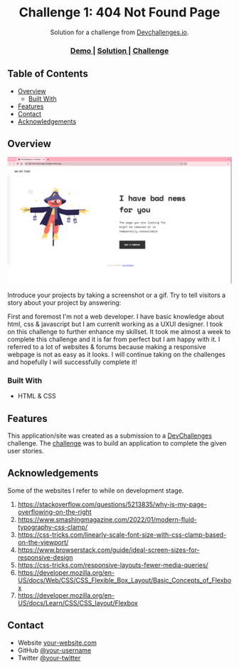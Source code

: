 <!-- Please update value in the {}  -->

<h1 align="center">Challenge 1: 404 Not Found Page</h1>

<div align="center">
   Solution for a challenge from  <a href="http://devchallenges.io" target="_blank">Devchallenges.io</a>.
</div>

<div align="center">
  <h3>
    <a href="https://404-not-found-page-khalidah.netlify.app">
      Demo
    </a>
    <span> | </span>
    <a href="https://github.com/nurkhalidah/Challenge-1-404-Not-Found-Page">
      Solution
    </a>
    <span> | </span>
    <a href="https://devchallenges.io/challenges/wBunSb7FPrIepJZAg0sY">
      Challenge
    </a>
  </h3>
</div>

<!-- TABLE OF CONTENTS -->

## Table of Contents

- [Overview](#overview)
  - [Built With](#built-with)
- [Features](#features)
- [Contact](#contact)
- [Acknowledgements](#acknowledgements)

<!-- OVERVIEW -->

## Overview

![screenshot](https://github.com/nurkhalidah/Challenge-1-404-Not-Found-Page/blob/c1a1f6332fd0334eecb70b269c31e56ab593ebde/screenshot%20preview.png)

Introduce your projects by taking a screenshot or a gif. Try to tell visitors a story about your project by answering:

First and foremost I'm not a web developer. I have basic knowledge about html, css & javascript but I am currenlt working as a UXUI designer. I took on this challenge to further enhance my skillset. It took me almost a week to complete this challenge and it is far from perfect but I am happy with it. I referred to a lot of websites & forums because making a responsive webpage is not as easy as it looks. I will continue taking on the challenges and hopefully I will successfully complete it!


### Built With

<!-- This section should list any major frameworks that you built your project using. Here are a few examples.-->

- HTML & CSS

## Features

<!-- List the features of your application or follow the template. Don't share the figma file here :) -->

This application/site was created as a submission to a [DevChallenges](https://devchallenges.io/challenges) challenge. The [challenge](https://devchallenges.io/challenges/wBunSb7FPrIepJZAg0sY) was to build an application to complete the given user stories.


## Acknowledgements

<!-- This section should list any articles or add-ons/plugins that helps you to complete the project. This is optional but it will help you in the future. For exmpale -->

Some of the websites I refer to while on development stage.
1. https://stackoverflow.com/questions/5213835/why-is-my-page-overflowing-on-the-right
2. https://www.smashingmagazine.com/2022/01/modern-fluid-typography-css-clamp/
3. https://css-tricks.com/linearly-scale-font-size-with-css-clamp-based-on-the-viewport/
4. https://www.browserstack.com/guide/ideal-screen-sizes-for-responsive-design
5. https://css-tricks.com/responsive-layouts-fewer-media-queries/
6. https://developer.mozilla.org/en-US/docs/Web/CSS/CSS_Flexible_Box_Layout/Basic_Concepts_of_Flexbox
7. https://developer.mozilla.org/en-US/docs/Learn/CSS/CSS_layout/Flexbox


## Contact

- Website [your-website.com](https://nurkhalidah.com/)
- GitHub [@your-username](https://github.com/nurkhalidah)
- Twitter [@your-twitter](https://twitter.com/nrkhldh)
